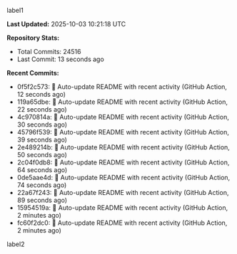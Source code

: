 
label1 
<!-- ACTIVITY_START -->
**Last Updated:** 2025-10-03 10:21:18 UTC

**Repository Stats:**
- Total Commits: 24516
- Last Commit: 13 seconds ago

**Recent Commits:**
- 0f5f2c573: 🤖 Auto-update README with recent activity (GitHub Action, 12 seconds ago)
- 119a65dbe: 🤖 Auto-update README with recent activity (GitHub Action, 22 seconds ago)
- 4c970814a: 🤖 Auto-update README with recent activity (GitHub Action, 30 seconds ago)
- 45796f539: 🤖 Auto-update README with recent activity (GitHub Action, 39 seconds ago)
- 2e489214b: 🤖 Auto-update README with recent activity (GitHub Action, 50 seconds ago)
- 2c04f0db8: 🤖 Auto-update README with recent activity (GitHub Action, 64 seconds ago)
- 0de5aae4d: 🤖 Auto-update README with recent activity (GitHub Action, 74 seconds ago)
- 22a67f243: 🤖 Auto-update README with recent activity (GitHub Action, 89 seconds ago)
- 15954519a: 🤖 Auto-update README with recent activity (GitHub Action, 2 minutes ago)
- fc60f2dc0: 🤖 Auto-update README with recent activity (GitHub Action, 2 minutes ago)
<!-- ACTIVITY_END -->

label2
